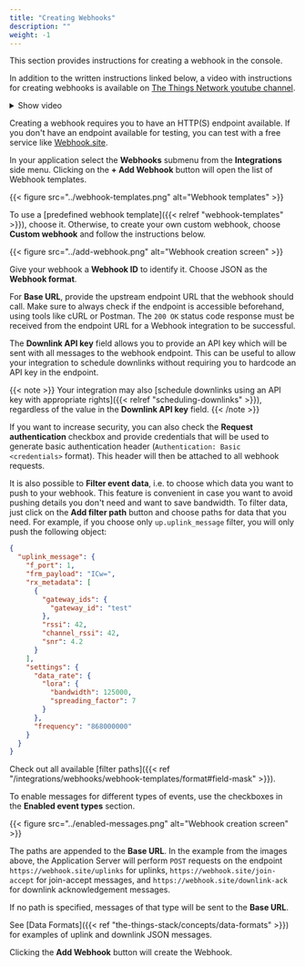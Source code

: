 ```yaml
---
title: "Creating Webhooks"
description: ""
weight: -1
---
```


This section provides instructions for creating a webhook in the console.

<!--more-->

In addition to the written instructions linked below, a video with instructions for creating webhooks is available on [The Things Network youtube channel](https://youtu.be/trNIzIf3TZo).

<details><summary>Show video</summary>
{{< youtube "trNIzIf3TZo" >}}
</details>

Creating a webhook requires you to have an HTTP(S) endpoint available. If you don't have an endpoint available for testing, you can test with a free service like [Webhook.site](https://webhook.site).

In your application select the **Webhooks** submenu from the **Integrations** side menu. Clicking on the **+ Add Webhook** button will open the list of Webhook templates. 

{{< figure src="../webhook-templates.png" alt="Webhook templates" >}}

To use a [predefined webhook template]({{< relref "webhook-templates" >}}), choose it. Otherwise, to create your own custom webhook, choose **Custom webhook** and follow the instructions below.

{{< figure src="../add-webhook.png" alt="Webhook creation screen" >}}

Give your webhook a **Webhook ID** to identify it. Choose JSON as the **Webhook format**.

For **Base URL**, provide the upstream endpoint URL that the webhook should call. Make sure to always check if the endpoint is accessible beforehand, using tools like cURL or Postman. The `200 OK` status code response must be received from the endpoint URL for a Webhook integration to be successful.

The **Downlink API key** field allows you to provide an API key which will be sent with all messages to the webhook endpoint. This can be useful to allow your integration to schedule downlinks without requiring you to hardcode an API key in the endpoint.

{{< note >}}
Your integration may also [schedule downlinks using an API key with appropriate rights]({{< relref "scheduling-downlinks" >}}), regardless of the value in the **Downlink API key** field.
{{< /note >}}

If you want to increase security, you can also check the **Request authentication** checkbox and provide credentials that will be used to generate basic authentication header (`Authentication: Basic <credentials>` format). This header will then be attached to all webhook requests.

It is also possible to **Filter event data**, i.e. to choose which data you want to push to your webhook. This feature is convenient in case you want to avoid pushing details you don't need and want to save bandwidth. To filter data, just click on the **Add filter path** button and choose paths for data that you need. For example, if you choose only `up.uplink_message` filter, you will only push the following object:

```json
{
  "uplink_message": {
    "f_port": 1,
    "frm_payload": "ICw=",
    "rx_metadata": [
      {
        "gateway_ids": {
          "gateway_id": "test"
        },
        "rssi": 42,
        "channel_rssi": 42,
        "snr": 4.2
      }
    ],
    "settings": {
      "data_rate": {
        "lora": {
          "bandwidth": 125000,
          "spreading_factor": 7
        }
      },
      "frequency": "868000000"
    }
  }
}
```

Check out all available [filter paths]({{< ref "/integrations/webhooks/webhook-templates/format#field-mask" >}}).

To enable messages for different types of events, use the checkboxes in the **Enabled event types** section.

{{< figure src="../enabled-messages.png" alt="Webhook creation screen" >}}

The paths are appended to the **Base URL**. In the example from the images above, the Application Server will perform `POST` requests on the endpoint `https://webhook.site/uplinks` for uplinks, `https://webhook.site/join-accept` for join-accept messages, and `https://webhook.site/downlink-ack` for downlink acknowledgement messages.

If no path is specified, messages of that type will be sent to the **Base URL**.

See [Data Formats]({{< ref "the-things-stack/concepts/data-formats" >}}) for examples of uplink and downlink JSON messages. 

Clicking the **Add Webhook** button will create the Webhook.
